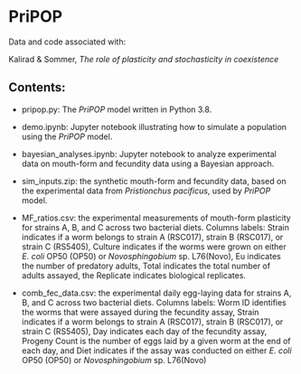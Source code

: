 # PriPOP

Data and code associated with:

Kalirad & Sommer, _The role of plasticity and stochasticity in coexistence_

## Contents:

+ pripop.py: The _PriPOP_ model written in Python 3.8.

+ demo.ipynb: Jupyter notebook illustrating how to simulate a population using the _PriPOP_ model.

+ bayesian_analyses.ipynb: Jupyter notebook to analyze experimental data on mouth-form and fecundity data using a Bayesian approach.

+ sim_inputs.zip: the synthetic mouth-form and fecundity data, based on the experimental data from _Pristionchus pacificus_, used by _PriPOP_ model.

+ MF_ratios.csv: the experimental measurements of mouth-form plasticity for strains A, B, and C across two bacterial diets. Columns labels: Strain indicates if a worm belongs to strain A (RSC017), strain B (RSC017), or strain C (RS5405), Culture indicates if the worms were grown on either _E. coli_ OP50 (OP50) or _Novosphingobium_ sp. L76(Novo), Eu indicates the number of predatory adults, Total indicates the total number of adults assayed, the Replicate indicates biological replicates.

+ comb_fec_data.csv: the experimental daily egg-laying data for strains A, B, and C across two bacterial diets. Columns labels: Worm ID identifies the worms that were assayed during the fecundity assay, Strain indicates if a worm belongs to strain A (RSC017), strain B (RSC017), or strain C (RS5405), Day indicates each day of the fecundity assay, Progeny Count is the number of eggs laid by a given worm at the end of each day, and Diet indicates if the assay was conducted on either _E. coli_ OP50 (OP50) or _Novosphingobium_ sp. L76(Novo)
